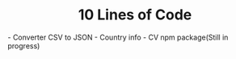 <div align="center">
  <h1>10 Lines of Code</h1>
</div>
<div align="left">
 - Converter CSV to JSON
 - Country info
 - CV npm package(Still in progress)
</div>
